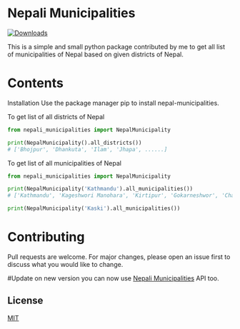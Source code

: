 # Nepali Municipalities
[![Downloads](https://static.pepy.tech/personalized-badge/nepali-municipality?period=total&units=international_system&left_color=black&right_color=yellowgreen&left_text=Downloads)](https://pepy.tech/project/nepali-municipality)


This is a simple and small python package contributed by me to get all list of municipalities of Nepal based on given districts of Nepal.
# Contents
Installation
Use the package manager pip to install nepal-municipalities.

To get list of all districts of Nepal

```python
from nepali_municipalities import NepalMunicipality

print(NepalMunicipality().all_districts())
# ['Bhojpur', 'Dhankuta', 'Ilam', 'Jhapa', ......]

```

To get list of all municipalities of Nepal

```python
from nepali_municipalities import NepalMunicipality

print(NepalMunicipality('Kathmandu').all_municipalities())
# ['Kathmandu', 'Kageshwori Manohara', 'Kirtipur', 'Gokarneshwor', 'Chandragiri', 'Tokha', 'Tarkeshwor', 'Dakchinkali', 'Nagarjun', 'Budhanilkantha', 'Shankharapur']

print(NepalMunicipality('Kaski').all_municipalities())
```


# Contributing
Pull requests are welcome. For major changes, please open an issue first to discuss what you would like to change.

#Update on new version
you can now use [Nepali Municipalities](https://nepali-municipalities.herokuapp.com/api/docs/) API too.


## License
[MIT](https://choosealicense.com/licenses/mit/)
